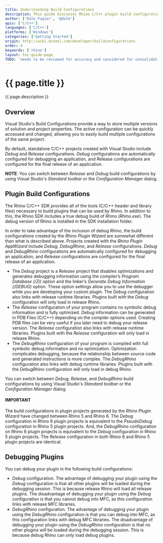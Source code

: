 ```yaml
---
title: Understanding Build Configurations
description: This guide discusses Rhino C/C++ plugin build configurations and how to use them.
author: ['Dale Fugier', '@dale']
apis: ['C/C++']
languages: ['C/C++']
platforms: ['Windows']
categories: ['Getting Started']
origin: http://wiki.mcneel.com/developer/buildconfigurations
order: 4
keywords: ['rhino']
layout: toc-guide-page
TODO: 'needs to be reviewed for accuracy and considered for consolidation with other plugin topics'
---
```


# {{ page.title }}

{{ page.description }}

## Overview

Visual Studio's Build Configurations provide a way to store multiple versions of solution and project properties.  The active configuration can be quickly accessed and changed, allowing you to easily build multiple configurations of the same project.

By default, standalone C/C++ projects created with Visual Studio include *Debug* and *Release* configurations.  *Debug* configurations are automatically configured for debugging an application, and Release configurations are configured for the final release of an application.

**NOTE**: You can switch between *Release* and *Debug* build configurations by using Visual Studio's *Standard toolbar* or the *Configuration Manager* dialog.

## Plugin Build Configurations

The Rhino C/C++ SDK provides all of the tools (C/C++ header and library files) necessary to build plugins that can be used by Rhino.  In addition to this, the Rhino SDK includes a true debug build of Rhino (*Rhino.exe*).  The debug version of Rhino is installed in the SDK installation folder.

In order to take advantage of the inclusion of debug Rhino, the build configurations created by the *Rhino Plugin Wizard* are somewhat different than what is described above.  Projects created with the *Rhino Plugin AppWizard* include *Debug*, *DebugRhino*, and *Release* configurations.  *Debug* and *DebugRhino* configurations are automatically configured for debugging an application, and *Release* configurations are configured for the final release of an application.

- The *Debug* project is a *Release* project that disables optimizations and generates debugging information using the compiler’s *Program Database (/Zi)* option and the linker’s *Generate Debug Information (/DEBUG)* option.  These option settings allow you to use the debugger while you are developing your custom plugin.  The *Debug* configuration also links with release runtime libraries.  Plugins built with the *Debug* configuration will only load in release Rhino.
- The *Release* configuration of your program contains no symbolic debug information and is fully optimized.  *Debug* information can be generated in PDB Files (C/C++) depending on the compiler options used.  Creating PDB files can be very useful if you later need to debug your release version.  The *Release* configuration also links with release runtime libraries.  Plugins built with the *Release* configuration will only load in release Rhino.
- The *DebugRhino* configuration of your program is compiled with full symbolic debug information and no optimization.  Optimization complicates debugging, because the relationship between source code and generated instructions is more complex.  The *DebugRhino* configuration also links with debug runtime libraries. Plugins built with the *DebugRhino* configuration will only load in debug Rhino.

You can switch between *Debug*, *Release*, and *DebugRhino* build configurations by using Visual Studio's *Standard toolbar* or the *Configuration Manager* dialog.

<div class="bs-callout bs-callout-danger">
  <h4>IMPORTANT</h4>
  <p>The build configurations in plugin projects generated by the <i>Rhino Plugin Wizard</i> have changed between Rhino 5 and Rhino 6. The <i>Debug</i> configuration in Rhino 6 plugin projects is equivalent to the <i>PseudoDebug</i> configuration in Rhino 5 plugin projects. And, the <i>DebugRhino</i> configuration on Rhino 6 plugin projects is equivalent to the <i>Debug</i> configuration in Rhino 5 plugin projects. The <i>Release</i> configuration in both Rhino 6 and Rhino 5 plugin projects are identical.</p>
</div>

## Debugging Plugins
You can debug your plugin in the following build configurations:

- *Debug* configuration.  The advantage of debugging your plugin using the *Debug* configuration is that all other plugins will be loaded during the debugging session.  This is because release Rhino will load all release plugins.  The disadvantage of debugging your plugin using the *Debug* configuration is that you cannot debug into MFC, as this configuration links with release MFC libraries.
- *DebugRhino* configuration.  The advantage of debugging your plugin using the *DebugRhino* configuration is that you can debug into MFC, as this configuration links with debug MFC libraries.  The disadvantage of debugging your plugin using the *DebugRhino* configuration is that no other plugins will be loaded during the debugging session.  This is because debug Rhino can only load debug plugins.
